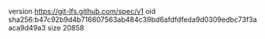 version https://git-lfs.github.com/spec/v1
oid sha256:b47c92b9d4b716607563ab484c39bd6afdfdfeda9d0309edbc73f3aaca9d49a3
size 20858
